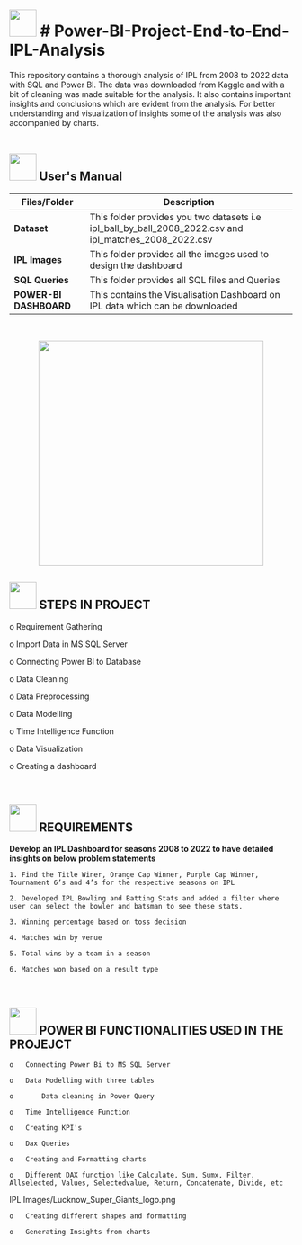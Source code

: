 # 
# <img src="https://user-images.githubusercontent.com/108053296/185796010-17140d50-39bc-4ff5-a88b-e308a734de10.gif" width="48" height="48" >  # Power-BI-Project-End-to-End-IPL-Analysis

This repository contains a thorough analysis of IPL from 2008 to 2022 data with SQL and Power BI. The data was downloaded from Kaggle and with a bit of cleaning was made suitable for the analysis. It also contains important insights and conclusions which are evident from the analysis. For better understanding and visualization of insights some of the analysis was also accompanied by charts.
<br>
<br>


##  <img src="https://user-images.githubusercontent.com/106439762/181935629-b3c47bd3-77fb-4431-a11c-ff8ba0942b63.gif" width="48" height="48"> **User's Manual**

| Files/Folder| Description |
| ------------- | ------------- |
| **Dataset** | This folder provides you two datasets i.e ipl_ball_by_ball_2008_2022.csv and ipl_matches_2008_2022.csv  |
| **IPL Images** | This folder provides all the images used to design the dashboard  |
| **SQL Queries** | This folder provides all SQL files and Queries |
| **POWER-BI DASHBOARD** | This contains the Visualisation Dashboard on IPL data which can be downloaded |

<br>

<p align="center"><img src="https://user-images.githubusercontent.com/108053296/185795751-b1ee842e-8cdc-4b15-bc78-3a55dc86626b.gif" width="400" ></p>

## <img src="https://user-images.githubusercontent.com/106439762/181937125-2a4b22a3-f8a9-4226-bbd3-df972f9dbbc4.gif" width="48" height="48" > STEPS IN PROJECT
   
    
  o	Requirement Gathering

  o	Import Data in MS SQL Server 

  o Connecting Power BI to Database 

  o	Data Cleaning

  o	Data Preprocessing

  o Data Modelling
    
  o	Time Intelligence Function 

  o	Data Visualization 

 o Creating a dashboard 

<br>

 ##  <img src="https://user-images.githubusercontent.com/106439762/178428775-03d67679-9aa4-4b08-91e9-6eb6ed8faf66.gif"  width="48" height="48"> REQUIREMENTS

   **Develop an IPL Dashboard for seasons 2008 to 2022 to have detailed insights on below problem statements**

    1. Find the Title Winer, Orange Cap Winner, Purple Cap Winner, Tournament 6’s and 4’s for the respective seasons on IPL 
    
    2. Developed IPL Bowling and Batting Stats and added a filter where user can select the bowler and batsman to see these stats.
    
    3. Winning percentage based on toss decision 
    
    4. Matches win by venue
    
    5. Total wins by a team in a season
    
    6. Matches won based on a result type

<br>

 ##  <img src="https://user-images.githubusercontent.com/106439762/178428775-03d67679-9aa4-4b08-91e9-6eb6ed8faf66.gif"  width="48" height="48"> POWER BI FUNCTIONALITIES USED IN THE PROJEJCT

    o	Connecting Power Bi to MS SQL Server 

    o	Data Modelling with three tables

    o       Data cleaning in Power Query

    o	Time Intelligence Function

    o	Creating KPI's

    o	Dax Queries

    o	Creating and Formatting charts

    o	Different DAX function like Calculate, Sum, Sumx, Filter, Allselected, Values, Selectedvalue, Return, Concatenate, Divide, etc

IPL Images/Lucknow_Super_Giants_logo.png
    

    o	Creating different shapes and formatting 

    o	Generating Insights from charts
    
    
